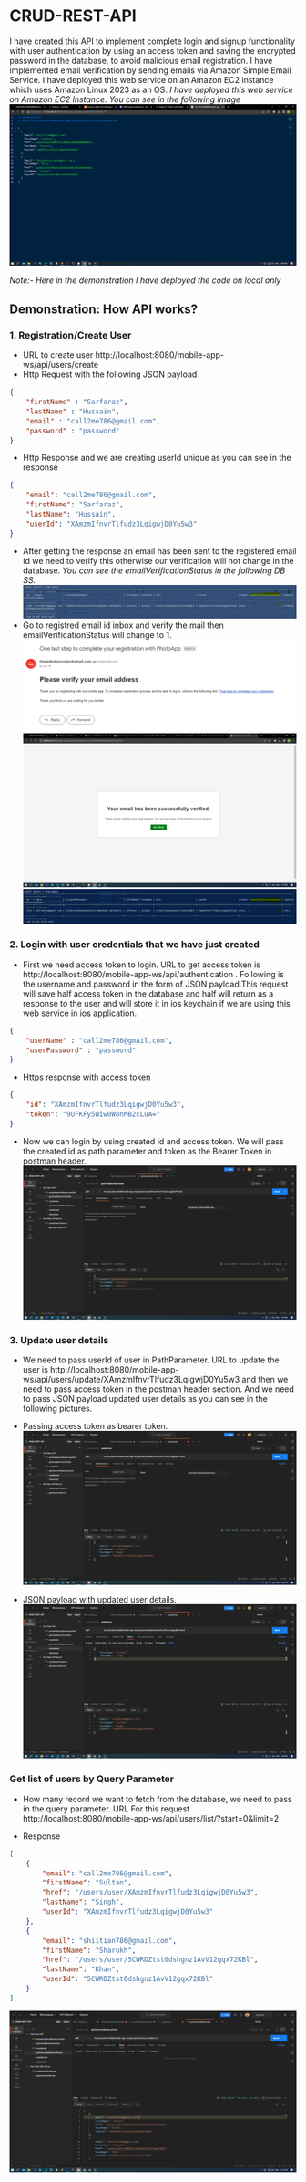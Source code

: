 # CRUD-REST-API
I have created this API to implement complete login and signup functionality with user authentication by using an access token and saving the encrypted password in the database, to avoid malicious email registration. I have implemented email verification by sending emails via Amazon Simple Email Service. I have deployed this web service on an Amazon EC2 instance which uses Amazon Linux 2023 as an OS.
_I have deployed this web service on Amazon EC2 Instance. You can see in the following image_
![img](https://github.com/Sarfaraz-Hussain/CRUD-REST-API/blob/master/images/Screenshot%20(43).png)

_Note:- Here in the demonstration I have deployed the code on local only_

## Demonstration: How API works?
### 1. Registration/Create User 
- URL to create user http://localhost:8080/mobile-app-ws/api/users/create
- Http Request with the following JSON payload
```json
{
    "firstName" : "Sarfaraz",
    "lastName" : "Hussain",
    "email" : "call2me786@gmail.com",
    "password" : "password"
}
```   
- Http Response and we are creating userId unique as you can see in the response
```Json
{
    "email": "call2me786@gmail.com",
    "firstName": "Sarfaraz",
    "lastName": "Hussain",
    "userId": "XAmzmIfnvrTlfudz3LqigwjD0Yu5w3"
}
```
- After getting the response an email has been sent to the registered email id we need to verify this otherwise our verification will not change in the database. 
_You can see the emailVerificationStatus in the following DB SS._
![img](https://github.com/Sarfaraz-Hussain/CRUD-REST-API/blob/master/images/db1.png)
- Go to registred email id inbox and verify the mail then emailVerificationStatus will change to 1.
![img](https://github.com/Sarfaraz-Hussain/CRUD-REST-API/blob/master/images/email.png)
![img](https://github.com/Sarfaraz-Hussain/CRUD-REST-API/blob/master/images/Screenshot%20(37).png)
![img](https://github.com/Sarfaraz-Hussain/CRUD-REST-API/blob/master/images/Capture.PNG)

### 2. Login with user credentials that we have just created 
- First we need access token to login. URL to get access token is http://localhost:8080/mobile-app-ws/api/authentication . Following is the username and password in the form of JSON payload.This request will save half access token in the database and half will return as a response to the user and will store it in ios keychain if we are using this web service in ios application. 
```json
{
    "userName" : "call2me786@gmail.com",
    "userPassword" : "password"
}
```
- Https response with access token 
```json
{
    "id": "XAmzmIfnvrTlfudz3LqigwjD0Yu5w3",
    "token": "9UFKFy5Wiw0W8nMB2cLuA="
}
```
- Now we can login by using created id and access token. We will pass the created id as path parameter and token as the Bearer Token in postman header. 
![img](https://github.com/Sarfaraz-Hussain/CRUD-REST-API/blob/master/images/Screenshot%20(38).png)


### 3. Update user details
- We need to pass userId of user in PathParameter. URL to update the user is http://localhost:8080/mobile-app-ws/api/users/update/XAmzmIfnvrTlfudz3LqigwjD0Yu5w3 and then we need to pass access token in the postman header section. And we need to pass JSON payload updated user details as you can see in the following pictures.

- Passing access token as bearer token.
![img](https://github.com/Sarfaraz-Hussain/CRUD-REST-API/blob/master/images/Screenshot%20(40).png)

- JSON payload with updated user details.
![img](https://github.com/Sarfaraz-Hussain/CRUD-REST-API/blob/master/images/Screenshot%20(39).png)

### Get list of users by Query Parameter
- How many record we want to fetch from the database, we need to pass in the query parameter. URL For this request http://localhost:8080/mobile-app-ws/api/users/list/?start=0&limit=2

- Response 
```json
[
    {
        "email": "call2me786@gmail.com",
        "firstName": "Sultan",
        "href": "/users/user/XAmzmIfnvrTlfudz3LqigwjD0Yu5w3",
        "lastName": "Singh",
        "userId": "XAmzmIfnvrTlfudz3LqigwjD0Yu5w3"
    },
    {
        "email": "shiitian786@gmail.com",
        "firstName": "Sharukh",
        "href": "/users/user/5CWRDZtst0dshgnz1AvV12gqx72KBl",
        "lastName": "Khan",
        "userId": "5CWRDZtst0dshgnz1AvV12gqx72KBl"
    }
]
```
![img](https://github.com/Sarfaraz-Hussain/CRUD-REST-API/blob/master/images/Screenshot%20(42).png)
